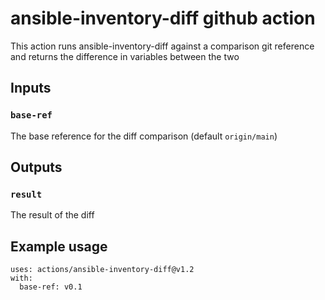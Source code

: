 # ansible-inventory-diff github action

This action runs ansible-inventory-diff against a comparison
git reference and returns the difference in variables between
the two

## Inputs

### `base-ref`

The base reference for the diff comparison (default `origin/main`)

## Outputs

### `result`

The result of the diff

## Example usage

```
uses: actions/ansible-inventory-diff@v1.2
with:
  base-ref: v0.1
```

